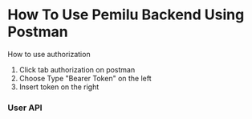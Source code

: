 # How To Use Pemilu Backend Using Postman

How to use authorization

1. Click tab authorization on postman
2. Choose Type "Bearer Token" on the left
3. Insert token on the right

### User API
